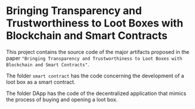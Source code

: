 # Bringing Transparency and Trustworthiness to Loot Boxes with Blockchain and Smart Contracts

This project contains the source code of the major artifacts proposed in the paper ``"Bringing Transparency and Trustworthiness to Loot Boxes with Blockchain and Smart Contracts"``.

The folder ``smart contract`` has the code concerning the development of a loot box as a smart contract.

The folder DApp has the code of the decentralized application that mimics the process of buying and opening a loot box.
